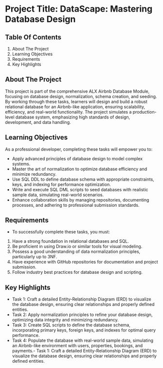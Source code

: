 # Project Title: DataScape: Mastering Database Design

## Table Of Contents
1. About The Project
2. Learning Objectives
3. Requirements
4. Key Highlights

## About The Project
This project is part of the comprehensive ALX Airbnb Database Module, focusing on database design, normalization, schema creation, and seeding. By working through these tasks, learners will design and build a robust relational database for an Airbnb-like application, ensuring scalability, efficiency, and real-world functionality. The project simulates a production-level database system, emphasizing high standards of design, development, and data handling.

## Learning Objectives
As a professional developer, completing these tasks will empower you to:

- Apply advanced principles of database design to model complex systems.
- Master the art of normalization to optimize database efficiency and minimize redundancy.
- Use SQL DDL to define database schema with appropriate constraints, keys, and indexing for performance optimization.
- Write and execute SQL DML scripts to seed databases with realistic sample data, simulating real-world scenarios.
- Enhance collaboration skills by managing repositories, documenting processes, and adhering to professional submission standards.

## Requirements
- To successfully complete these tasks, you must:
1. Have a strong foundation in relational databases and SQL.
2. Be proficient in using Draw.io or similar tools for visual modeling.
3. Possess a good understanding of data normalization principles, particularly up to 3NF.
4. Have experience with GitHub repositories for documentation and project submission.
5. Follow industry best practices for database design and scripting.

## Key Highlights
- Task 1: Craft a detailed Entity-Relationship Diagram (ERD) to visualize the database design, ensuring clear relationships and properly defined entities.
- Task 2: Apply normalization principles to refine your database design, optimizing data integrity and minimizing redundancy.
- Task 3: Create SQL scripts to define the database schema, incorporating primary keys, foreign keys, and indexes for optimal query performance.
- Task 4: Populate the database with real-world sample data, simulating an Airbnb-like environment with users, properties, bookings, and payments.- Task 1: Craft a detailed Entity-Relationship Diagram (ERD) to visualize the database design, ensuring clear relationships and properly defined entities.

